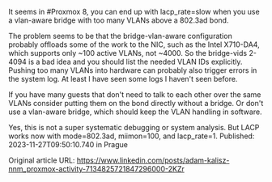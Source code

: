 It seems in #Proxmox 8, you can end up with lacp_rate=slow when you use a vlan-aware bridge with too many VLANs above a 802.3ad bond.

The problem seems to be that the bridge-vlan-aware configuration probably offloads some of the work to the NIC, such as the Intel X710-DA4, which supports only ~100 active VLANs, not ~4000. So the bridge-vids 2-4094 is a bad idea and you should list the needed VLAN IDs explicitly.
Pushing too many VLANs into hardware can probably also trigger errors in the system log. At least I have seen some logs I haven't seen before.

If you have many guests that don't need to talk to each other over the same VLANs consider putting them on the bond directly without a bridge. Or don't use a vlan-aware bridge, which should keep the VLAN handling in software.

Yes, this is not a super systematic debugging or system analysis. But LACP works now with mode=802.3ad, miimon=100, and lacp_rate=1.
Published: 2023-11-27T09:50:10.740 in Prague

Original article URL: https://www.linkedin.com/posts/adam-kalisz-nnm_proxmox-activity-7134825721847296000-2KZr


